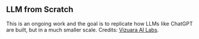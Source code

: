 <h2>LLM from Scratch</h2>
<p align="justify">This is an ongoing work and the goal is to replicate how LLMs like ChatGPT are built, but in a much smaller scale. Credits: <a href="https://home.vizuara.ai/">Vizuara AI Labs</a>.</p>